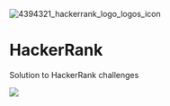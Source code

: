 ![4394321_hackerrank_logo_logos_icon](https://user-images.githubusercontent.com/33283843/161266245-4a8925af-390c-43e2-a959-ff71a3e9ae5f.png)
# HackerRank
Solution to HackerRank challenges

<p align=”center”>
<img width=”200" height=”200" src=”https://user-images.githubusercontent.com/33283843/161266245-4a8925af-390c-43e2-a959-ff71a3e9ae5f.png">
</p>
